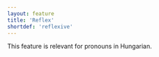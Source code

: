 ```yaml
---
layout: feature
title: 'Reflex'
shortdef: 'reflexive'
---
```


This feature is relevant for pronouns in Hungarian.
<!-- Interlanguage links updated Út zář 29 20:23:12 CEST 2020 -->
